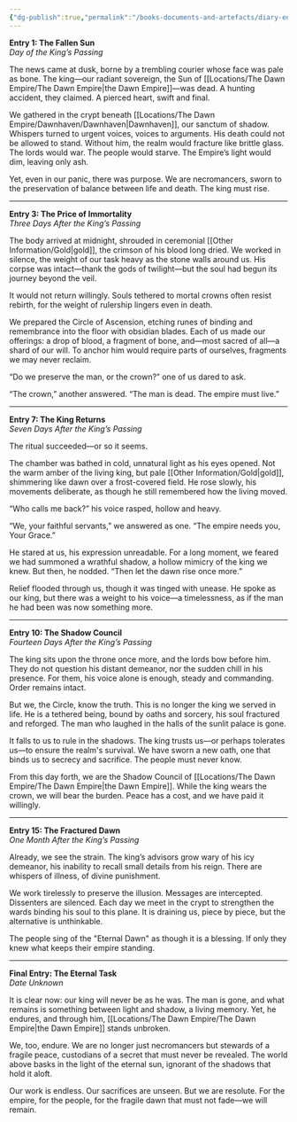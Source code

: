 ```yaml
---
{"dg-publish":true,"permalink":"/books-documents-and-artefacts/diary-entry-found-the-crypts-of-dawnhaven/","noteIcon":""}
---
```


**Entry 1: The Fallen Sun**  
_Day of the King’s Passing_

The news came at dusk, borne by a trembling courier whose face was pale as bone. The king—our radiant sovereign, the Sun of [[Locations/The Dawn Empire/The Dawn Empire\|the Dawn Empire]]—was dead. A hunting accident, they claimed. A pierced heart, swift and final.

We gathered in the crypt beneath [[Locations/The Dawn Empire/Dawnhaven/Dawnhaven\|Dawnhaven]], our sanctum of shadow. Whispers turned to urgent voices, voices to arguments. His death could not be allowed to stand. Without him, the realm would fracture like brittle glass. The lords would war. The people would starve. The Empire’s light would dim, leaving only ash.

Yet, even in our panic, there was purpose. We are necromancers, sworn to the preservation of balance between life and death. The king must rise.

---

**Entry 3: The Price of Immortality**  
_Three Days After the King’s Passing_

The body arrived at midnight, shrouded in ceremonial [[Other Information/Gold\|gold]], the crimson of his blood long dried. We worked in silence, the weight of our task heavy as the stone walls around us. His corpse was intact—thank the gods of twilight—but the soul had begun its journey beyond the veil.

It would not return willingly. Souls tethered to mortal crowns often resist rebirth, for the weight of rulership lingers even in death.

We prepared the Circle of Ascension, etching runes of binding and remembrance into the floor with obsidian blades. Each of us made our offerings: a drop of blood, a fragment of bone, and—most sacred of all—a shard of our will. To anchor him would require parts of ourselves, fragments we may never reclaim.

“Do we preserve the man, or the crown?” one of us dared to ask.

“The crown,” another answered. “The man is dead. The empire must live.”

---

**Entry 7: The King Returns**  
_Seven Days After the King’s Passing_

The ritual succeeded—or so it seems.

The chamber was bathed in cold, unnatural light as his eyes opened. Not the warm amber of the living king, but pale [[Other Information/Gold\|gold]], shimmering like dawn over a frost-covered field. He rose slowly, his movements deliberate, as though he still remembered how the living moved.

“Who calls me back?” his voice rasped, hollow and heavy.

“We, your faithful servants,” we answered as one. “The empire needs you, Your Grace.”

He stared at us, his expression unreadable. For a long moment, we feared we had summoned a wrathful shadow, a hollow mimicry of the king we knew. But then, he nodded. “Then let the dawn rise once more.”

Relief flooded through us, though it was tinged with unease. He spoke as our king, but there was a weight to his voice—a timelessness, as if the man he had been was now something more.

---

**Entry 10: The Shadow Council**  
_Fourteen Days After the King’s Passing_

The king sits upon the throne once more, and the lords bow before him. They do not question his distant demeanor, nor the sudden chill in his presence. For them, his voice alone is enough, steady and commanding. Order remains intact.

But we, the Circle, know the truth. This is no longer the king we served in life. He is a tethered being, bound by oaths and sorcery, his soul fractured and reforged. The man who laughed in the halls of the sunlit palace is gone.

It falls to us to rule in the shadows. The king trusts us—or perhaps tolerates us—to ensure the realm's survival. We have sworn a new oath, one that binds us to secrecy and sacrifice. The people must never know.

From this day forth, we are the Shadow Council of [[Locations/The Dawn Empire/The Dawn Empire\|the Dawn Empire]]. While the king wears the crown, we will bear the burden. Peace has a cost, and we have paid it willingly.

---

**Entry 15: The Fractured Dawn**  
_One Month After the King’s Passing_

Already, we see the strain. The king’s advisors grow wary of his icy demeanor, his inability to recall small details from his reign. There are whispers of illness, of divine punishment.

We work tirelessly to preserve the illusion. Messages are intercepted. Dissenters are silenced. Each day we meet in the crypt to strengthen the wards binding his soul to this plane. It is draining us, piece by piece, but the alternative is unthinkable.

The people sing of the "Eternal Dawn" as though it is a blessing. If only they knew what keeps their empire standing.

---

**Final Entry: The Eternal Task**  
_Date Unknown_

It is clear now: our king will never be as he was. The man is gone, and what remains is something between light and shadow, a living memory. Yet, he endures, and through him, [[Locations/The Dawn Empire/The Dawn Empire\|the Dawn Empire]] stands unbroken.

We, too, endure. We are no longer just necromancers but stewards of a fragile peace, custodians of a secret that must never be revealed. The world above basks in the light of the eternal sun, ignorant of the shadows that hold it aloft.

Our work is endless. Our sacrifices are unseen. But we are resolute. For the empire, for the people, for the fragile dawn that must not fade—we will remain.